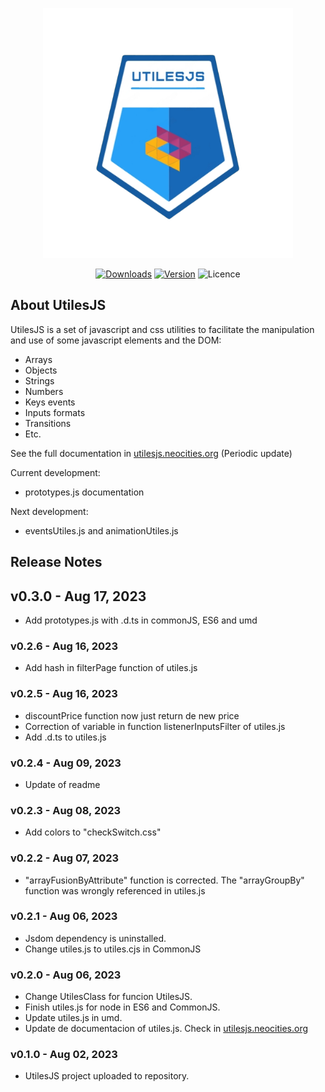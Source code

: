 <p align="center"><img src="./logo.png" width="400" alt="UtilesJS Logo"></p>

<p align="center">
    <a href="https://www.npmjs.com/package/utilesjs" target="_blank"><img src="https://img.shields.io/npm/dt/utilesjs" alt="Downloads"></a>
    <a href="https://www.npmjs.com/package/utilesjs" target="_blank"><img src="https://img.shields.io/npm/v/utilesjs" alt="Version"></a>
    <img src="https://img.shields.io/npm/l/utilesjs" alt="Licence">
<p>

## About UtilesJS
UtilesJS is a set of javascript and css utilities to facilitate the manipulation and use of some javascript elements and the DOM:

- Arrays
- Objects
- Strings
- Numbers
- Keys events
- Inputs formats
- Transitions
- Etc.

See the full documentation in <a href="https://utilesjs.neocities.org" target="_blank">utilesjs.neocities.org</a> (Periodic update)

Current development:
- prototypes.js documentation

Next development:
- eventsUtiles.js and animationUtiles.js

## Release Notes

## v0.3.0 - Aug 17, 2023

- Add prototypes.js with .d.ts in commonJS, ES6 and umd

### v0.2.6 - Aug 16, 2023

- Add hash in filterPage function of utiles.js

### v0.2.5 - Aug 16, 2023

- discountPrice function now just return de new price
- Correction of variable in function listenerInputsFilter of utiles.js
- Add .d.ts to utiles.js

### v0.2.4 - Aug 09, 2023

- Update of readme

### v0.2.3 - Aug 08, 2023

- Add colors to "checkSwitch.css"

### v0.2.2 - Aug 07, 2023

- "arrayFusionByAttribute" function is corrected. The "arrayGroupBy" function was wrongly referenced in utiles.js
### v0.2.1 - Aug 06, 2023

- Jsdom dependency is uninstalled.
- Change utiles.js to utiles.cjs in CommonJS

### v0.2.0 - Aug 06, 2023

- Change UtilesClass for funcion UtilesJS.
- Finish utiles.js for node in ES6 and CommonJS.
- Update utiles.js in umd.
- Update de documentacion of utiles.js. Check in <a href="https://utilesjs.neocities.org">utilesjs.neocities.org</a>

### v0.1.0 - Aug 02, 2023

- UtilesJS project uploaded to repository.

